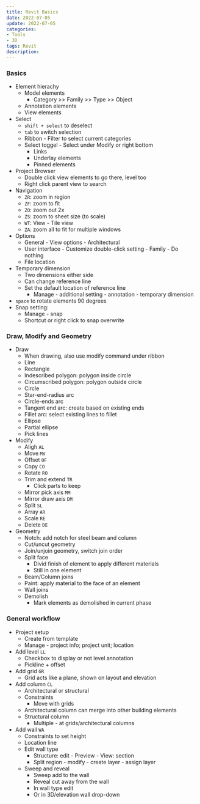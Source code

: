 ```yaml
---
title: Revit Basics
date: 2022-07-05
update: 2022-07-05
categories:
- Tools
- 3D
tags: Revit
description: 
---
```


### Basics

- Element hierachy
    - Model elements
        - Category >> Family >> Type >> Object
    - Annotation elements
    - View elements
- Select
    - `shift + select` to deselect
    - `tab` to switch selection
    - Ribbon - Filter to select current categories
    - Select toggel - Select under Modify or right bottom
        - Links
        - Underlay elements
        - Pinned elements
- Project Browser
    - Double click view elements to go there, level too
    - Right click parent view to search
- Navigation
    - `ZR`: zoom in region
    - `ZF`: zoom to fit
    - `ZO`: zoom out 2x
    - `ZS`: zoom to sheet size (to scale)
    - `WT`: View - Tile view
    - `ZA`: zoom all to fit for multiple windows
- Options
    - General - View options - Architectural
    - User interface - Customize double-click setting - Family - Do nothing
    - File location
- Temporary dimension 
    - Two dimensions either side
    - Can change reference line
    - Set the default location of reference line
        - Manage - additional setting - annotation - temporary dimension
- `space` to rotate elements 90 degrees
- Snap setting: 
    - Manage - snap
    - Shortcut or right click to snap overwrite

### Draw, Modify and Geometry

- Draw
    - When drawing, also use modify command under ribbon
    - Line
    - Rectangle
    - Indescribed polygon: polygon inside circle
    - Circumscribed polygon: polygon outside circle
    - Circle
    - Star-end-radius arc
    - Circle-ends arc
    - Tangent end arc: create based on existing ends
    - Fillet arc: select existing lines to fillet
    - Ellipse
    - Partial ellipse
    - Pick lines
- Modify
    - Aligh `AL`
    - Move `MV`
    - Offset `OF`
    - Copy `CO`
    - Rotate `RO`
    - Trim and extend `TR`
        - Click parts to keep
    - Mirror pick axis `MM`
    - Mirror draw axis `DM`
    - Split `SL`
    - Array `AR`
    - Scale `RE`
    - Delete `DE`
- Geometry
    - Notch: add notch for steel beam and column
    - Cut/uncut geometry
    - Join/unjoin geometry, switch join order
    - Split face
        - Divid finish of element to apply different materials
        - Still in one element
    - Beam/Column joins
    - Paint: apply material to the face of an element
    - Wall joins
    - Demolish
        - Mark elements as demolished in current phase

### General workflow

- Project setup
    - Create from template
    - Manage - project info; project unit; location
- Add level `LL`
    - Checkbox to display or not level annotation
    - Pickline + offset
- Add grid `GR`
    - Grid acts like a plane, shown on layout and elevation
- Add column `CL`
    - Architectural or structural
    - Constraints
        - Move with grids
    - Architectural column can merge into other building elements
    - Structural column
        - Multiple - at grids/architectural columns
- Add wall `WA`
    - Constraints to set height
    - Location line
    - Edit wall type
        - Structure: edit - Preview - View: section
        - Split region - modify - create layer - assign layer
    - Sweep and reveal
        - Sweep add to the wall
        - Reveal cut away from the wall
        - In wall type edit
        - Or in 3D/elevation wall drop-down
        